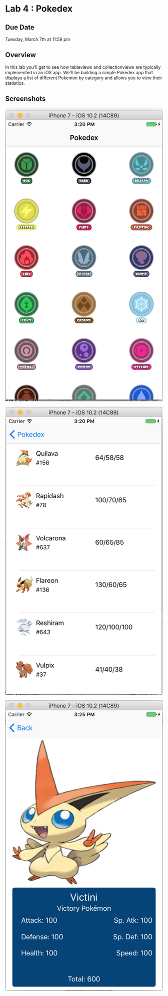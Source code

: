 # Lab 4 : Pokedex #


## Due Date ##
Tuesday, March 7th at 11:59 pm

## Overview ##

In this lab you'll get to see how tableviews and collectionviews are typically implemented in an iOS app. We'll be building a simple Pokedex app that displays a list of different Pokemon by category and allows you to view their statistics.

## Screenshots ##

![](/README-images/pokedex-1.png)

![](/README-images/pokedex-2.png)

![](/README-images/pokedex-3.png)

